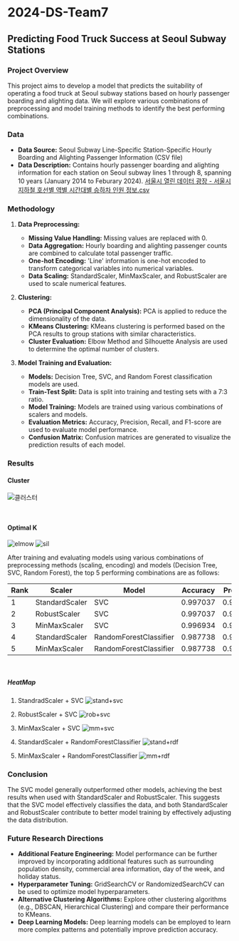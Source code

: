 # 2024-DS-Team7

## Predicting Food Truck Success at Seoul Subway Stations

### Project Overview

This project aims to develop a model that predicts the suitability of operating a food truck at Seoul subway stations based on hourly passenger boarding and alighting data. We will explore various combinations of preprocessing and model training methods to identify the best performing combinations.

### Data

* **Data Source:** Seoul Subway Line-Specific Station-Specific Hourly Boarding and Alighting Passenger Information (CSV file)
* **Data Description:** Contains hourly passenger boarding and alighting information for each station on Seoul subway lines 1 through 8, spanning 10 years (January 2014 to Feburary 2024).
[서울시 열린 데이터 광장 - 서울시 지하철 호선별 역별 시간대별 승하차 인원 정보.csv](https://data.seoul.go.kr/dataList/OA-12252/S/1/datasetView.do)

### Methodology

1. **Data Preprocessing:**
    * **Missing Value Handling:** Missing values are replaced with 0.
    * **Data Aggregation:** Hourly boarding and alighting passenger counts are combined to calculate total passenger traffic.
    * **One-hot Encoding:** 'Line' information is one-hot encoded to transform categorical variables into numerical variables.
    * **Data Scaling:** StandardScaler, MinMaxScaler, and RobustScaler are used to scale numerical features.

2. **Clustering:**
    * **PCA (Principal Component Analysis):** PCA is applied to reduce the dimensionality of the data.
    * **KMeans Clustering:** KMeans clustering is performed based on the PCA results to group stations with similar characteristics.
    * **Cluster Evaluation:** Elbow Method and Silhouette Analysis are used to determine the optimal number of clusters.

3. **Model Training and Evaluation:**
    * **Models:** Decision Tree, SVC, and Random Forest classification models are used.
    * **Train-Test Split:** Data is split into training and testing sets with a 7:3 ratio.
    * **Model Training:** Models are trained using various combinations of scalers and models.
    * **Evaluation Metrics:** Accuracy, Precision, Recall, and F1-score are used to evaluate model performance.
    * **Confusion Matrix:** Confusion matrices are generated to visualize the prediction results of each model.

### Results

#### Cluster
![클러스터](https://github.com/One-HyeWon/2024-DS-Team7/assets/101498350/91d9192b-5062-4cfa-bed6-f50b16a30015)

</br>

#### Optimal K
![elmow](https://github.com/One-HyeWon/2024-DS-Team7/assets/101498350/0ac95c36-1f97-42d3-866d-fe66eaf89fbd)
![sil](https://github.com/One-HyeWon/2024-DS-Team7/assets/101498350/9f1f2f8f-d5d1-481a-8883-2e1cb31118e7)



After training and evaluating models using various combinations of preprocessing methods (scaling, encoding) and models (Decision Tree, SVC, Random Forest), the top 5 performing combinations are as follows:

| Rank | Scaler | Model | Accuracy | Precision | Recall | F1-score |
|---|---|---|---|---|---|---|
| 1 | StandardScaler | SVC | 0.997037 | 0.997700 | 0.999372 | 0.998535 |
| 2 | RobustScaler | SVC | 0.997037 | 0.997700 | 0.999372 | 0.998535 |
| 3 | MinMaxScaler | SVC | 0.996934 | 0.997074 | 0.999372 | 0.998222 |
| 4 | StandardScaler | RandomForestClassifier | 0.987738 | 0.992860 | 0.990364 | 0.991611|
| 5 | MinMaxScaler | RandomForestClassifier | 0.987738 | 0.992860 | 0.990364 | 0.991611 |


</br>

##### HeatMap

1. StandradScaler + SVC
![stand+svc](https://github.com/One-HyeWon/2024-DS-Team7/assets/101498350/c39de4c4-c534-4ccd-bfe5-8939b51e8232)

2. RobustScaler + SVC
![rob+svc](https://github.com/One-HyeWon/2024-DS-Team7/assets/101498350/efb42287-ab43-49a3-bf21-92b8cb2589ba)

3. MinMaxScaler + SVC
![mm+svc](https://github.com/One-HyeWon/2024-DS-Team7/assets/101498350/a43948ab-1a9d-4d63-af1a-dc0ca9ef4d18)

4. StandardScaler + RandomForestClassifier
![stand+rdf](https://github.com/One-HyeWon/2024-DS-Team7/assets/101498350/e81066fe-d596-4294-b2e8-bf7d509923e6)

5. MinMaxScaler + RandomForestClassifier
![mm+rdf](https://github.com/One-HyeWon/2024-DS-Team7/assets/101498350/3fb094d6-01f2-45c3-b0bf-f10d95313072)


### Conclusion

The SVC model generally outperformed other models, achieving the best results when used with StandardScaler and RobustScaler. This suggests that the SVC model effectively classifies the data, and both StandardScaler and RobustScaler contribute to better model training by effectively adjusting the data distribution. 


### Future Research Directions

* **Additional Feature Engineering:** Model performance can be further improved by incorporating additional features such as surrounding population density, commercial area information, day of the week, and holiday status.
* **Hyperparameter Tuning:** GridSearchCV or RandomizedSearchCV can be used to optimize model hyperparameters.
* **Alternative Clustering Algorithms:** Explore other clustering algorithms (e.g., DBSCAN, Hierarchical Clustering) and compare their performance to KMeans.
* **Deep Learning Models:** Deep learning models can be employed to learn more complex patterns and potentially improve prediction accuracy.
